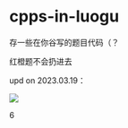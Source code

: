 # cpps-in-luogu
存一些在你谷写的题目代码（？

红橙题不会扔进去

upd on 2023.03.19：

![](https://camo.githubusercontent.com/00929bc17cc3ee82895ea0ffc13a212212745870cc71498e24d8a426bdb3183e/68747470733a2f2f73312e617831782e636f6d2f323032332f30332f31392f707059376c46492e706e67)

6
